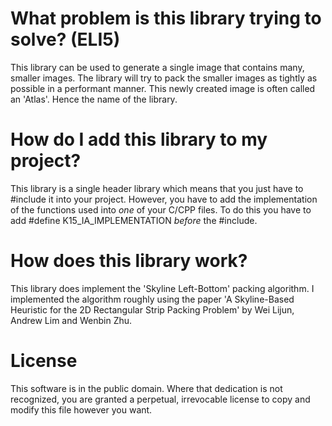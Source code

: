 # What problem is this library trying to solve? (ELI5)
This library can be used to generate a single image that contains many, smaller images. The library will try to pack the smaller images
as tightly as possible in a performant manner. This newly created image is often called an 'Atlas'. Hence the name of the library.  

# How do I add this library to my project?
This library is a single header library which means that you just have to #include it into your project. However, you have to add the implementation
of the functions used into *one* of your C/CPP files. To do this you have to add #define K15_IA_IMPLEMENTATION *before* the #include.  

# How does this library work?
This library does implement the 'Skyline Left-Bottom' packing algorithm. I implemented the algorithm roughly using the paper
'A Skyline-Based Heuristic for the 2D Rectangular Strip Packing Problem' by Wei Lijun, Andrew Lim and Wenbin Zhu. 

# License
This software is in the public domain. Where that dedication is not recognized, you are granted a perpetual, irrevocable license to copy
and modify this file however you want.  
